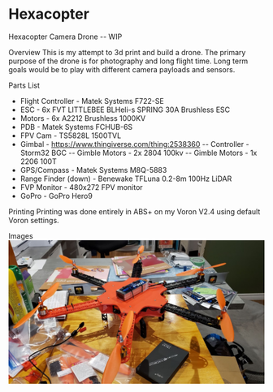 # Hexacopter
Hexacopter Camera Drone -- WIP

Overview
This is my attempt to 3d print and build a drone. The primary purpose of the drone is for photography and long flight time. Long term goals would be to play with different camera payloads and sensors.

Parts List
- Flight Controller - Matek Systems F722-SE
- ESC - 6x FVT LITTLEBEE BLHeli-s SPRING 30A Brushless ESC
- Motors - 6x A2212 Brushless 1000KV
- PDB - Matek Systems FCHUB-6S
- FPV Cam - TS5828L 1500TVL
- Gimbal - https://www.thingiverse.com/thing:2538360
-- Controller - Storm32 BGC
-- Gimble Motors - 2x 2804 100kv
-- Gimble Motors - 1x 2206 100T
- GPS/Compass - Matek Systems M8Q-5883
- Range Finder (down) - Benewake TFLuna 0.2-8m 100Hz LiDAR
- FVP Monitor - 480x272 FPV monitor
- GoPro - GoPro Hero9

Printing
Printing was done entirely in ABS+ on my Voron V2.4 using default Voron settings. 

Images
![Hexacopter](Images/hexacopter.jpg)
